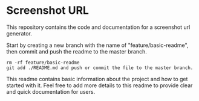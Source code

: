 # Screenshot URL

This repository contains the code and documentation for a screenshot url generator.

Start by creating a new branch with the name of "feature/basic-readme", then commit and push the readme to the master branch.

```shell
rm -rf feature/basic-readme
git add ./README.md and push or commit the file to the master branch.
```

This readme contains basic information about the project and how to get started with it. 
Feel free to add more details to this readme to provide clear and quick documentation for users.